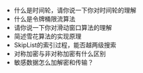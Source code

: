 - 什么是时间轮，请你说一下你对时间轮的理解
- 什么是令牌桶限流算法
- 请你说一下你对滑动窗口算法的理解
- 简述雪花算法的实现原理
- SkipList的索引过程，能否越两级搜索
- 对称加密与非对称加密有什么区别
- 敏感数据怎么加解密和传输？